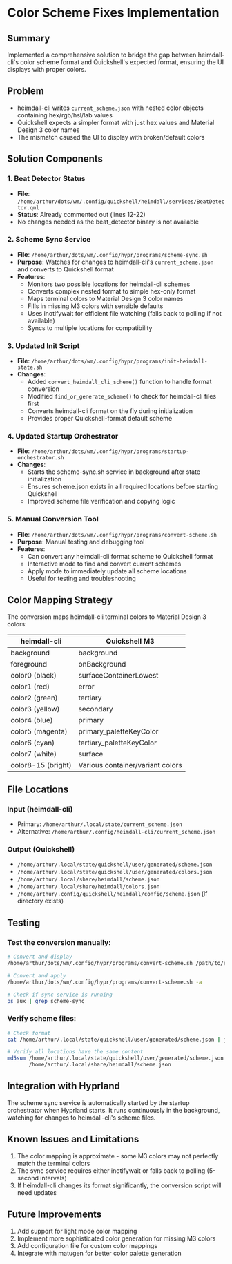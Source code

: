 # Color Scheme Fixes Implementation

## Summary
Implemented a comprehensive solution to bridge the gap between heimdall-cli's color scheme format and Quickshell's expected format, ensuring the UI displays with proper colors.

## Problem
- heimdall-cli writes `current_scheme.json` with nested color objects containing hex/rgb/hsl/lab values
- Quickshell expects a simpler format with just hex values and Material Design 3 color names
- The mismatch caused the UI to display with broken/default colors

## Solution Components

### 1. Beat Detector Status
- **File**: `/home/arthur/dots/wm/.config/quickshell/heimdall/services/BeatDetector.qml`
- **Status**: Already commented out (lines 12-22)
- No changes needed as the beat_detector binary is not available

### 2. Scheme Sync Service
- **File**: `/home/arthur/dots/wm/.config/hypr/programs/scheme-sync.sh`
- **Purpose**: Watches for changes to heimdall-cli's `current_scheme.json` and converts to Quickshell format
- **Features**:
  - Monitors two possible locations for heimdall-cli schemes
  - Converts complex nested format to simple hex-only format
  - Maps terminal colors to Material Design 3 color names
  - Fills in missing M3 colors with sensible defaults
  - Uses inotifywait for efficient file watching (falls back to polling if not available)
  - Syncs to multiple locations for compatibility

### 3. Updated Init Script
- **File**: `/home/arthur/dots/wm/.config/hypr/programs/init-heimdall-state.sh`
- **Changes**:
  - Added `convert_heimdall_cli_scheme()` function to handle format conversion
  - Modified `find_or_generate_scheme()` to check for heimdall-cli files first
  - Converts heimdall-cli format on the fly during initialization
  - Provides proper Quickshell-format default scheme

### 4. Updated Startup Orchestrator
- **File**: `/home/arthur/dots/wm/.config/hypr/programs/startup-orchestrator.sh`
- **Changes**:
  - Starts the scheme-sync.sh service in background after state initialization
  - Ensures scheme.json exists in all required locations before starting Quickshell
  - Improved scheme file verification and copying logic

### 5. Manual Conversion Tool
- **File**: `/home/arthur/dots/wm/.config/hypr/programs/convert-scheme.sh`
- **Purpose**: Manual testing and debugging tool
- **Features**:
  - Can convert any heimdall-cli format scheme to Quickshell format
  - Interactive mode to find and convert current schemes
  - Apply mode to immediately update all scheme locations
  - Useful for testing and troubleshooting

## Color Mapping Strategy

The conversion maps heimdall-cli terminal colors to Material Design 3 colors:

| heimdall-cli | Quickshell M3 |
|-------------|---------------|
| background | background |
| foreground | onBackground |
| color0 (black) | surfaceContainerLowest |
| color1 (red) | error |
| color2 (green) | tertiary |
| color3 (yellow) | secondary |
| color4 (blue) | primary |
| color5 (magenta) | primary_paletteKeyColor |
| color6 (cyan) | tertiary_paletteKeyColor |
| color7 (white) | surface |
| color8-15 (bright) | Various container/variant colors |

## File Locations

### Input (heimdall-cli)
- Primary: `/home/arthur/.local/state/current_scheme.json`
- Alternative: `/home/arthur/.config/heimdall-cli/current_scheme.json`

### Output (Quickshell)
- `/home/arthur/.local/state/quickshell/user/generated/scheme.json`
- `/home/arthur/.local/state/quickshell/user/generated/colors.json`
- `/home/arthur/.local/share/heimdall/scheme.json`
- `/home/arthur/.local/share/heimdall/colors.json`
- `/home/arthur/.config/quickshell/heimdall/config/scheme.json` (if directory exists)

## Testing

### Test the conversion manually:
```bash
# Convert and display
/home/arthur/dots/wm/.config/hypr/programs/convert-scheme.sh /path/to/scheme.json

# Convert and apply
/home/arthur/dots/wm/.config/hypr/programs/convert-scheme.sh -a

# Check if sync service is running
ps aux | grep scheme-sync
```

### Verify scheme files:
```bash
# Check format
cat /home/arthur/.local/state/quickshell/user/generated/scheme.json | jq .

# Verify all locations have the same content
md5sum /home/arthur/.local/state/quickshell/user/generated/scheme.json \
       /home/arthur/.local/share/heimdall/scheme.json
```

## Integration with Hyprland

The scheme sync service is automatically started by the startup orchestrator when Hyprland starts. It runs continuously in the background, watching for changes to heimdall-cli's scheme files.

## Known Issues and Limitations

1. The color mapping is approximate - some M3 colors may not perfectly match the terminal colors
2. The sync service requires either inotifywait or falls back to polling (5-second intervals)
3. If heimdall-cli changes its format significantly, the conversion script will need updates

## Future Improvements

1. Add support for light mode color mapping
2. Implement more sophisticated color generation for missing M3 colors
3. Add configuration file for custom color mappings
4. Integrate with matugen for better color palette generation
